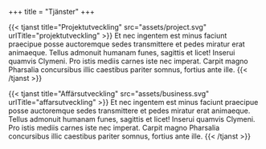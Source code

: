 +++
title = "Tjänster"
+++

{{< tjanst title="Projektutveckling" src="assets/project.svg" urlTitle="projektutveckling" >}}
Et nec ingentem est minus faciunt praecipue posse auctoremque sedes transmittere et pedes miratur erat animaeque. Tellus admonuit humanam funes, sagittis et licet! Inserui quamvis Clymeni. Pro istis mediis carnes iste nec imperat. Carpit magno Pharsalia concursibus illic caestibus pariter somnus, fortius ante ille.
{{< /tjanst  >}}

{{< tjanst title="Affärsutveckling" src="assets/business.svg" urlTitle="affarsutveckling" >}}
Et nec ingentem est minus faciunt praecipue posse auctoremque sedes transmittere et pedes miratur erat animaeque. Tellus admonuit humanam funes, sagittis et licet! Inserui quamvis Clymeni. Pro istis mediis carnes iste nec imperat. Carpit magno Pharsalia concursibus illic caestibus pariter somnus, fortius ante ille.
{{< /tjanst  >}}